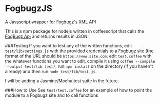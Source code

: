 FogbugzJS
=========

A Javascript wrapper for Fogbugz's XML API


This is a npm package for nodejs written in coffeescript that calls the [FogBugz Api](http://help.fogcreek.com/8202/xml-api)
and returns results in JSON.

###Testing
If you want to test any of the written functions, edit `test/lib/settings.js` with the provided credentials to a Fogbugz site (the format of the URL should be `https://www.site.com`, 
edit `test.coffee` with the whatever functions you want to edit, 
compile it using `coffee --compile --output test/lib test/`, run `npm install` on the directory (if you haven't already) 
and then run `node test/lib/test.js`.

I will be adding a Jasmine/Mocha test suite in the future.

###How to Use
See `test/test.coffee` for an example of how to point the module to a Fogbugz site and to call functions
